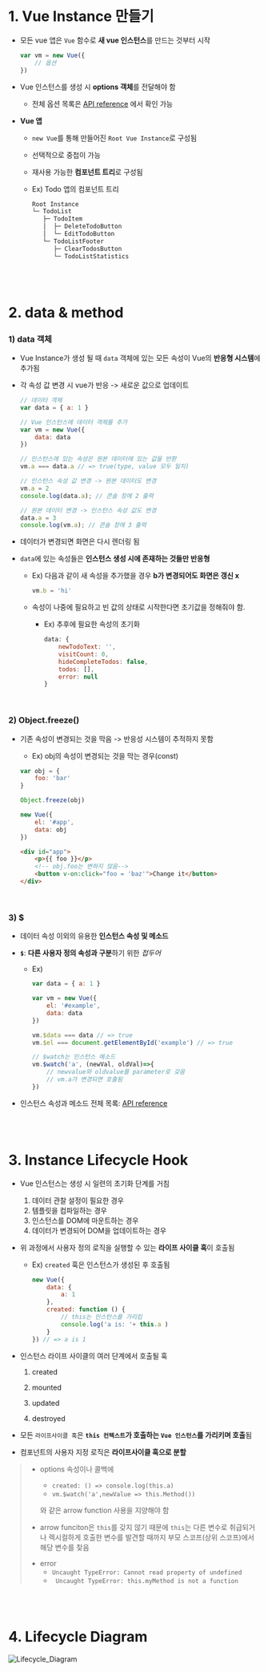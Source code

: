 # 1. Vue Instance 만들기

- 모든 vue 앱은 ```Vue``` 함수로 **새 vue 인스턴스**를 만드는 것부터 시작

  ```js
  var vm = new Vue({
      // 옵션
  })
  ```

- Vue 인스턴스를 생성 시 **options 객체**를 전달해야 함

  - 전체 옵션 목록은 [API reference](https://vuejs.org/v2/api/) 에서 확인 가능

- **Vue 앱**

  - ```new Vue```를 통해 만들어진 ```Root Vue Instance```로 구성됨

  - 선택적으로 중첩이 가능

  - 재사용 가능한 **컴포넌트 트리**로 구성됨

  - Ex) Todo 앱의 컴포넌트 트리

    ```bash
    Root Instance
    └─ TodoList
       ├─ TodoItem
       │  ├─ DeleteTodoButton
       │  └─ EditTodoButton
       └─ TodoListFooter
          ├─ ClearTodosButton
          └─ TodoListStatistics
    ```

<br/>

<br/>



# 2. data &  method

### 1) data 객체

- Vue Instance가 생성 될 때 ```data``` 객체에 있는 모든 속성이 Vue의 **반응형 시스템**에 추가됨

- 각 속성 값 변경 시 vue가 반응 -> 새로운 값으로 업데이트

  ```js
  // 데이터 객체
  var data = { a: 1 }
  
  // Vue 인스턴스에 데이터 객체를 추가
  var vm = new Vue({
      data: data
  })
  
  // 인스턴스에 있는 속성은 원본 데이터에 있는 값을 반환
  vm.a === data.a // => true(type, value 모두 일치)
  
  // 인스턴스 속성 값 변경 -> 원본 데이터도 변경
  vm.a = 2
  console.log(data.a); // 콘솔 창에 2 출력
  
  // 원본 데이터 변경 -> 인스턴스 속성 값도 변경
  data.a = 3
  console.log(vm.a); // 콘솔 창에 3 출력
  ```



- 데이터가 변경되면 화면은 다시 렌더링 됨

- ```data```에 있는 속성들은 **인스턴스 생성 시에 존재하는 것들만 반응형**

  - Ex)  다음과 같이 새 속성을 추가했을 경우 **b가 변경되어도 화면은 갱신 x**

    ``` js
    vm.b = 'hi'
    ```

  - 속성이 나중에 필요하고 빈 값의 상태로 시작한다면 초기값을 정해줘야 함.

    - Ex) 추후에 필요한 속성의 초기화

      ```js
      data: {
          newTodoText: '',
          visitCount: 0,
          hideCompleteTodos: false,
          todos: [],
          error: null
      }
      ```

<br/>



### 2) Object.freeze()

- 기존 속성이 변경되는 것을 막음 -> 반응성 시스템이 추적하지 못함

  - Ex) obj의 속성이 변경되는 것을 막는 경우(const)

  ``` js
  var obj = {
      foo: 'bar'
  }
  
  Object.freeze(obj)
  
  new Vue({
      el: '#app',
      data: obj
  })
  ```

  ```html
  <div id="app">
      <p>{{ foo }}</p>
      <!-- obj.foo는 변하지 않음-->
      <button v-on:click="foo = 'baz'">Change it</button>
  </div>
  ```

<br/>



### 3) $

- 데이터 속성 이외의 유용한 **인스턴스 속성 및 메소드**

- **```$```**: **다른 사용자 정의 속성과 구분**하기 위한 *접두어*

  - Ex)

    ```js
    var data = { a: 1 }
    
    var vm = new Vue({
        el: '#example',
        data: data
    })
    
    vm.$data === data // => true
    vm.$el === document.getElementById('example') // => true
    
    // $watch는 인스턴스 메소드
    vm.$watch('a', (newVal, oldVal)=>{
        // newvalue와 oldvalue를 parameter로 갖음
        // vm.a가 변경되면 호출됨
    })
    
    ```

- 인스턴스 속성과 메소드 전체 목록: [API reference](https://vuejs.org/v2/api/)



<br/> <br/>



# 3. Instance Lifecycle Hook

- Vue 인스턴스는 생성 시 일련의 초기화 단계를 거침
  1. 데이터 관찰 설정이 필요한 경우
  2. 템플릿을 컴파일하는 경우
  3. 인스턴스를 DOM에 마운트하는 경우
  4. 데이터가 변경되어 DOM을 업데이트하는 경우

- 위 과정에서 사용자 정의 로직을 실행할 수 있는 **라이프 사이클 훅**이 호출됨

  - Ex) ```created``` 훅은 인스턴스가 생성된 후 호출됨

    ```js
    new Vue({
        data: {
            a: 1
        },
        created: function () {
            // this는 인스턴스를 가리킴
            console.log('a is: '+ this.a )
        }
    }) // => a is 1
    ```

- 인스턴스 라이프 사이클의 여러 단계에서 호출될 훅

  1. created

  2. mounted

  3. updated

  4. destroyed

- 모든 ```라이프사이클 훅```은 **```this 컨텍스트```가 호출하는 ```Vue 인스턴스```를 가리키며 호출**됨

- 컴포넌트의 사용자 지정 로직은 **라이프사이클 훅으로 분할**

> * options 속성이나 콜백에
>
>   * `created: () => console.log(this.a)`
>   * `vm.$watch('a',newValue => this.Method())`
>
>   와 같은 arrow function 사용을 지양해야 함
>
> * arrow funciton은 `this`를 갖지 않기 때문에 `this`는 다른 변수로 취급되거나 렉시컬하게 호출한 변수를 발견할 때까지 부모 스코프(상위 스코프)에서 해당 변수를 찾음                                                                                                                                                                                                                    
>
> - error
>   - `Uncaught TypeError: Cannot read property of undefined`
>   - ` Uncaught TypeError: this.myMethod is not a function`



<br/>

<br/>



# 4. Lifecycle Diagram

![Lifecycle_Diagram](https://kr.vuejs.org/images/lifecycle.png)

